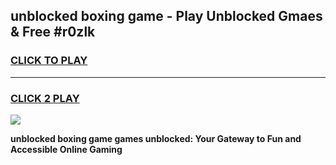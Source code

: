 
## unblocked boxing game - Play Unblocked Gmaes & Free #r0zlk
<h3>
<a href="https://news.freeplayer.one?title=unblocked_boxing_game&ref=03M">CLICK TO PLAY</a></h3>
<hr>

<h3>
<a href="https://news.freeplayer.one?title=unblocked_boxing_game&ref=03M">CLICK 2 PLAY</a>
  
</h3>

<a href="https://news.freeplayer.one?title=unblocked_boxing_game&ref=03M"><img src="https://clearcache.store/games.png"></a>


**unblocked boxing game games unblocked: Your Gateway to Fun and Accessible Online Gaming**
